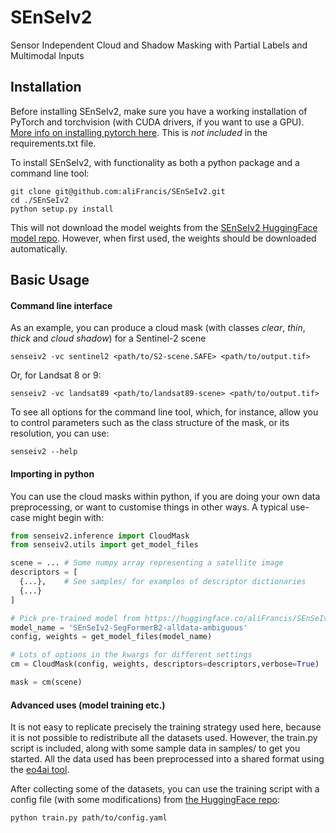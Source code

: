 # SEnSeIv2
Sensor Independent Cloud and Shadow Masking with Partial Labels and Multimodal Inputs


## Installation

Before installing SEnSeIv2, make sure you have a working installation of PyTorch and torchvision (with CUDA drivers, if you want to use a GPU). [More info on installing pytorch here](https://pytorch.org/get-started/locally/). This is _not included_ in the requirements.txt file. 

To install SEnSeIv2, with functionality as both a python package and a command line tool:

```
git clone git@github.com:aliFrancis/SEnSeIv2.git
cd ./SEnSeIv2
python setup.py install
```

This will not download the model weights from the [SEnSeIv2 HuggingFace model repo](https://huggingface.co/aliFrancis/SEnSeIv2). However, when first used, the weights should be downloaded automatically.

## Basic Usage

#### Command line interface

As an example, you can produce a cloud mask (with classes _clear_, _thin_, _thick_ and _cloud shadow_) for a Sentinel-2 scene

```
senseiv2 -vc sentinel2 <path/to/S2-scene.SAFE> <path/to/output.tif>
```
Or, for Landsat 8 or 9:
```
senseiv2 -vc landsat89 <path/to/landsat89-scene> <path/to/output.tif>
```

To see all options for the command line tool, which, for instance, allow you to control parameters such as the class structure of the mask, or its resolution, you can use:

```
senseiv2 --help
```

#### Importing in python

You can use the cloud masks within python, if you are doing your own data preprocessing, or want to customise things in other ways. A typical use-case might begin with:

```python
from senseiv2.inference import CloudMask
from senseiv2.utils import get_model_files

scene = ... # Some numpy array representing a satellite image
descriptors = [
  {...},    # See samples/ for examples of descriptor dictionaries
  {...}
]

# Pick pre-trained model from https://huggingface.co/aliFrancis/SEnSeIv2
model_name = 'SEnSeIv2-SegFormerB2-alldata-ambiguous'
config, weights = get_model_files(model_name)

# Lots of options in the kwargs for different settings
cm = CloudMask(config, weights, descriptors=descriptors,verbose=True)

mask = cm(scene)
```

#### Advanced uses (model training etc.)

It is not easy to replicate precisely the training strategy used here, because it is not possible to redistribute all the datasets used. However, the train.py script is included, along with some sample data in samples/ to get you started. All the data used has been preprocessed into a shared format using the [eo4ai tool](https://github.com/ESA-PhiLab/eo4ai).

After collecting some of the datasets, you can use the training script with a config file (with some modifications) from [the HuggingFace repo](https://huggingface.co/aliFrancis/SEnSeIv2):

```
python train.py path/to/config.yaml
```
